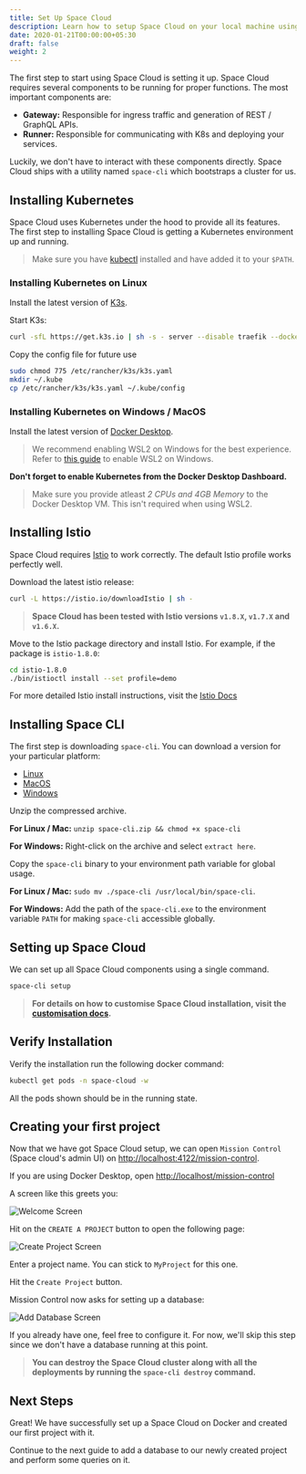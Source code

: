 ```yaml
---
title: Set Up Space Cloud
description: Learn how to setup Space Cloud on your local machine using docker
date: 2020-01-21T00:00:00+05:30
draft: false
weight: 2
---
```


The first step to start using Space Cloud is setting it up. Space Cloud requires several components to be running for proper functions. The most important components are:

- **Gateway:** Responsible for ingress traffic and generation of REST / GraphQL APIs.
- **Runner:** Responsible for communicating with K8s and deploying your services.

Luckily, we don't have to interact with these components directly. Space Cloud ships with a utility named `space-cli` which bootstraps a cluster for us.

## Installing Kubernetes

Space Cloud uses Kubernetes under the hood to provide all its features. The first step to installing Space Cloud is getting a Kubernetes environment up and running.

> Make sure you have [kubectl](https://kubernetes.io/docs/tasks/tools/install-kubectl/) installed and have added it to your `$PATH`.

### Installing Kubernetes on Linux

Install the latest version of [K3s](https://rancher.com/docs/k3s/latest/en/quick-start/).

Start K3s:

```bash
curl -sfL https://get.k3s.io | sh -s - server --disable traefik --docker
```

Copy the config file for future use

```bash
sudo chmod 775 /etc/rancher/k3s/k3s.yaml
mkdir ~/.kube
cp /etc/rancher/k3s/k3s.yaml ~/.kube/config
```

### Installing Kubernetes on Windows / MacOS

Install the latest version of [Docker Desktop](https://www.docker.com/products/docker-desktop).

> We recommend enabling WSL2 on Windows for the best experience. Refer to [this guide](https://docs.microsoft.com/en-us/windows/wsl/install-win10) to enable WSL2 on Windows.

**Don't forget to enable Kubernetes from the Docker Desktop Dashboard.**

> Make sure you provide atleast _2 CPUs and 4GB Memory_ to the Docker Desktop VM. This isn't required when using WSL2.

## Installing Istio

Space Cloud requires [Istio](https://istio.io/docs/setup/getting-started/) to work correctly. The default Istio profile works perfectly well.

Download the latest istio release:
```bash
curl -L https://istio.io/downloadIstio | sh -
```

> **Space Cloud has been tested with Istio versions `v1.8.X`, `v1.7.X` and `v1.6.X`.**

Move to the Istio package directory and install Istio. For example, if the package is `istio-1.8.0`:
```bash
cd istio-1.8.0
./bin/istioctl install --set profile=demo
```

For more detailed Istio install instructions, visit the [Istio Docs](https://istio.io/latest/docs/setup/install/istioctl/)

## Installing Space CLI

The first step is downloading `space-cli`. You can download a version for your particular platform:

- [Linux](https://storage.googleapis.com/space-cloud/linux/space-cli.zip)
- [MacOS](https://storage.googleapis.com/space-cloud/darwin/space-cli.zip)
- [Windows](https://storage.googleapis.com/space-cloud/windows/space-cli.zip)

Unzip the compressed archive.

**For Linux / Mac:** `unzip space-cli.zip && chmod +x space-cli`

**For Windows:** Right-click on the archive and select `extract here`.

Copy the `space-cli` binary to your environment path variable for global usage.

**For Linux / Mac:** `sudo mv ./space-cli /usr/local/bin/space-cli`.

**For Windows:** Add the path of the `space-cli.exe` to the environment variable `PATH` for making `space-cli` accessible globally.

## Setting up Space Cloud

We can set up all Space Cloud components using a single command.

```bash
space-cli setup
```

> **For details on how to customise Space Cloud installation, visit the [customisation docs](https://docs.spaceuptech.com/install/kubernetes/configure).**

## Verify Installation

Verify the installation run the following docker command:

```bash
kubectl get pods -n space-cloud -w
```

All the pods shown should be in the running state.

## Creating your first project

Now that we have got Space Cloud setup, we can open `Mission Control` (Space cloud's admin UI) on [http://localhost:4122/mission-control](http://localhost:4122/mission-control).

If you are using Docker Desktop, open [http://localhost/mission-control](http://localhost/mission-control)

A screen like this greets you:

![Welcome Screen](/images/screenshots/welcome.png)

Hit on the `CREATE A PROJECT` button to open the following page:

![Create Project Screen](/images/screenshots/create-project.png)

Enter a project name. You can stick to `MyProject` for this one.

Hit the `Create Project` button.

Mission Control now asks for setting up a database:

![Add Database Screen](/images/screenshots/create-project-add-database-step.png)

If you already have one, feel free to configure it. For now, we'll skip this step since we don't have a database running at this point.

> **You can destroy the Space Cloud cluster along with all the deployments by running the `space-cli destroy` command.**

## Next Steps

Great! We have successfully set up a Space Cloud on Docker and created our first project with it.

Continue to the next guide to add a database to our newly created project and perform some queries on it.
